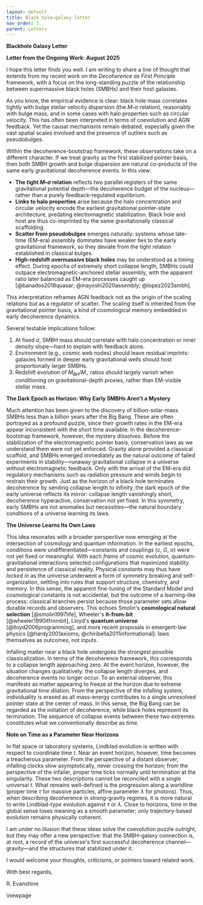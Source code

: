```yaml
---
layout: default
title: Black hole–galaxy letter
nav_order: 3
parent: Letters
---
```


**Blackhole Galaxy Letter**

**Letter from the Ongoing Work: August 2025**

I hope this letter finds you well. I am writing to share a line of thought that extends from my recent work on the *Decoherence as First Principle* framework, with a focus on the long-standing puzzle of the relationship between supermassive black holes (SMBHs) and their host galaxies.

As you know, the empirical evidence is clear: black hole mass correlates tightly with bulge stellar velocity dispersion (the $M$–$\sigma$ relation), reasonably with bulge mass, and in some cases with halo properties such as circular velocity. This has often been interpreted in terms of coevolution and AGN feedback. Yet the causal mechanisms remain debated, especially given the vast spatial scales involved and the presence of outliers such as pseudobulges.

Within the decoherence-bootstrap framework, these observations take on a different character. If we treat gravity as the first stabilized pointer basis, then both SMBH growth and bulge dispersion are natural co-products of the same early gravitational decoherence events. In this view:

- **The tight $M$–$\sigma$ relation** reflects two parallel registers of the same gravitational potential depth—the decoherence budget of the nucleus—rather than a purely feedback-regulated equilibrium.
- **Links to halo properties** arise because the halo concentration and circular velocity encode the earliest gravitational pointer-state architecture, predating electromagnetic stabilization. Black hole and host are thus co-imprinted by the same gravitationally classical scaffolding.
- **Scatter from pseudobulges** emerges naturally: systems whose late-time (EM-era) assembly dominates have weaker ties to the early gravitational framework, so they deviate from the tight relation established in classical bulges.
- **High-redshift overmassive black holes** may be understood as a timing effect. During epochs of extremely short collapse length, SMBHs could outpace electromagnetic-anchored stellar assembly, with the apparent ratio later balanced as EM-era processes caught up [@banados2018quasar; @inayoshi2020assembly; @lopez2023smbh].

This interpretation reframes AGN feedback not as the origin of the scaling relations but as a regulator of scatter. The scaling itself is inherited from the gravitational pointer basis, a kind of cosmological memory embedded in early decoherence dynamics.

Several testable implications follow:

1. At fixed $\sigma$, SMBH mass should correlate with halo concentration or inner density slope—hard to explain with feedback alone.
2. Environment (e.g., cosmic web nodes) should leave residual imprints: galaxies formed in deeper early gravitational wells should host proportionally larger SMBHs.
3. Redshift evolution of $M_{BH}/M_\star$ ratios should largely vanish when conditioning on gravitational-depth proxies, rather than EM-visible stellar mass.

**The Dark Epoch as Horizon: Why Early SMBHs Aren't a Mystery**

Much attention has been given to the discovery of billion-solar-mass SMBHs less than a billion years after the Big Bang. These are often portrayed as a profound puzzle, since their growth rates in the EM-era appear inconsistent with the short time available. In the decoherence-bootstrap framework, however, the mystery dissolves. Before the stabilization of the electromagnetic pointer basis, conservation laws as we understand them were not yet enforced. Gravity alone provided a classical scaffold, and SMBHs emerged immediately as the natural outcome of failed experiments in stability—runaway gravitational collapse in a universe without electromagnetic feedback. Only with the arrival of the EM-era did regulatory mechanisms such as radiation pressure and winds begin to restrain their growth. Just as the horizon of a black hole terminates decoherence by sending collapse length to infinity, the dark epoch of the early universe reflects its mirror: collapse length vanishingly short, decoherence hyperactive, conservation not yet fixed. In this symmetry, early SMBHs are not anomalies but necessities—the natural boundary conditions of a universe learning its laws.

**The Universe Learns Its Own Laws**

This idea resonates with a broader perspective now emerging at the intersection of cosmology and quantum information. In the earliest epochs, conditions were undifferentiated—constants and couplings ($c$, $G$, $\alpha$) were not yet fixed or meaningful. With each *frame* of cosmic evolution, quantum-gravitational interactions selected configurations that maximized stability and persistence of classical reality. Physical constants may thus have *locked in* as the universe underwent a form of symmetry breaking and self-organization, settling into rules that support structure, chemistry, and memory. In this sense, the apparent fine-tuning of the Standard Model and cosmological constants is not accidental, but the outcome of a learning-like process: classical branches persist because those parameter sets allow durable records and observers. This echoes Smolin's **cosmological natural selection** [@smolin1997life], Wheeler's **it-from-bit** [@wheeler1990itfrombit], Lloyd's **quantum universe** [@lloyd2006programming], and more recent proposals in emergent-law physics [@hardy2001axioms; @chiribella2011informational]: laws themselves as outcomes, not inputs.

Infalling matter near a black hole undergoes the strongest possible classicalization. In terms of the decoherence framework, this corresponds to a collapse length approaching zero. At the event horizon, however, the situation changes qualitatively: the collapse length diverges, and decoherence events no longer occur. To an external observer, this manifests as matter appearing to freeze at the horizon due to extreme gravitational time dilation. From the perspective of the infalling system, individuality is erased as all mass-energy contributes to a single unresolved pointer state at the center of mass. In this sense, the Big Bang can be regarded as the initiation of decoherence, while black holes represent its termination. The sequence of collapse events between these two extremes constitutes what we conventionally describe as time.

**Note on Time as a Parameter Near Horizons**

In flat space or laboratory systems, Lindblad evolution is written with respect to coordinate time $t$. Near an event horizon, however, time becomes a treacherous parameter. From the perspective of a distant observer, infalling clocks slow asymptotically, never crossing the horizon; from the perspective of the infaller, proper time ticks normally until termination at the singularity. These two descriptions cannot be reconciled with a single universal $t$. What remains well-defined is the progression along a worldline (proper time $\tau$ for massive particles, affine parameter $\lambda$ for photons). Thus, when describing decoherence in strong-gravity regimes, it is more natural to write Lindblad-type evolution against $\tau$ or $\lambda$. Close to horizons, time in the global sense loses meaning as a smooth parameter; only trajectory-based evolution remains physically coherent.

I am under no illusion that these ideas solve the coevolution puzzle outright, but they may offer a new perspective: that the SMBH–galaxy connection is, at root, a record of the universe's first successful decoherence channel—gravity—and the structures that stabilized under it.

I would welcome your thoughts, criticisms, or pointers toward related work.

With best regards,

R. Evanshine

\newpage
